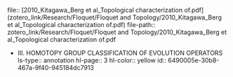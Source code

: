 file:: [2010_Kitagawa_Berg et al_Topological characterization of.pdf](zotero_link/Research/Floquet/Floquet and Topology/2010_Kitagawa_Berg et al_Topological characterization of.pdf)
file-path:: zotero_link/Research/Floquet/Floquet and Topology/2010_Kitagawa_Berg et al_Topological characterization of.pdf

- III. HOMOTOPY GROUP CLASSIFICATION OF EVOLUTION OPERATORS
  ls-type:: annotation
  hl-page:: 3
  hl-color:: yellow
  id:: 6490005e-30b8-467a-9f40-945184dc7913